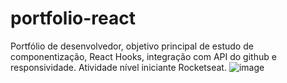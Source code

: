 # portfolio-react
Portfólio de desenvolvedor, objetivo principal de estudo de componentização, React Hooks, integração com API do github e responsividade. Atividade nível iniciante Rocketseat.
![image](https://user-images.githubusercontent.com/68761468/192119387-4872e596-18eb-4498-9e5c-04d4846a7915.png)

